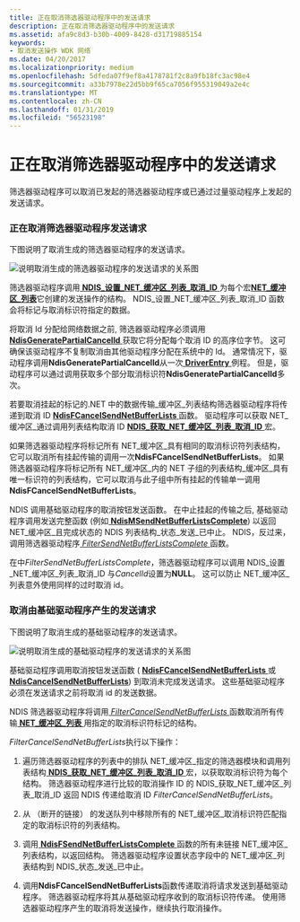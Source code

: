 ```yaml
---
title: 正在取消筛选器驱动程序中的发送请求
description: 正在取消筛选器驱动程序中的发送请求
ms.assetid: afa9c8d3-b30b-4009-8428-d31719885154
keywords:
- 取消发送操作 WDK 网络
ms.date: 04/20/2017
ms.localizationpriority: medium
ms.openlocfilehash: 5dfeda07f9ef8a4178781f2c8a9fb18fc3ac98e4
ms.sourcegitcommit: a33b7978e22d5bb9f65ca7056f955319049a2e4c
ms.translationtype: MT
ms.contentlocale: zh-CN
ms.lasthandoff: 01/31/2019
ms.locfileid: "56523198"
---
```

# <a name="canceling-a-send-request-in-a-filter-driver"></a>正在取消筛选器驱动程序中的发送请求





筛选器驱动程序可以取消已发起的筛选器驱动程序或已通过过量驱动程序上发起的发送请求。

### <a name="canceling-filter-driver-send-requests"></a>正在取消筛选器驱动程序发送请求

下图说明了取消生成的筛选器驱动程序的发送请求。

![说明取消生成的筛选器驱动程序的发送请求的关系图](images/filtercancelsend.png)

筛选器驱动程序调用[ **NDIS\_设置\_NET\_缓冲区\_列表\_取消\_ID** ](https://msdn.microsoft.com/library/windows/hardware/ff567299)为每个宏[**NET\_缓冲区\_列表**](https://msdn.microsoft.com/library/windows/hardware/ff568388)它创建的发送操作的结构。 NDIS\_设置\_NET\_缓冲区\_列表\_取消\_ID 函数会将标记与取消标识符指定的数据。

将取消 Id 分配给网络数据之前, 筛选器驱动程序必须调用[ **NdisGeneratePartialCancelId** ](https://msdn.microsoft.com/library/windows/hardware/ff562623)获取它将分配每个取消 ID 的高序位字节。 这可确保该驱动程序不复制取消由其他驱动程序分配在系统中的 Id。 通常情况下，驱动程序调用**NdisGeneratePartialCancelId**从一次[ **DriverEntry** ](https://msdn.microsoft.com/library/windows/hardware/ff544113)例程。 但是，驱动程序可以通过调用获取多个部分取消标识符**NdisGeneratePartialCancelId**多次。

若要取消挂起的标记的.NET 中的数据传输\_缓冲区\_列表结构筛选器驱动程序将传递到取消 ID [ **NdisFCancelSendNetBufferLists** ](https://msdn.microsoft.com/library/windows/hardware/ff561794)函数。 驱动程序可以获取 NET\_缓冲区\_通过调用列表结构取消 ID [ **NDIS\_获取\_NET\_缓冲区\_列表\_取消\_ID** ](https://msdn.microsoft.com/library/windows/hardware/ff565683)宏。

如果筛选器驱动程序将标记所有 NET\_缓冲区\_具有相同的取消标识符列表结构，它可以取消所有挂起传输的调用一次**NdisFCancelSendNetBufferLists**。 如果筛选器驱动程序将标记所有 NET\_缓冲区\_内的 NET 子组的列表结构\_缓冲区\_具有唯一标识符的列表结构，它可以取消与此子组中所有挂起的传输单一调用**NdisFCancelSendNetBufferLists**。

NDIS 调用基础驱动程序的取消按钮发送函数。 在中止挂起的传输之后, 基础驱动程序调用发送完整函数 (例如[ **NdisMSendNetBufferListsComplete**](https://msdn.microsoft.com/library/windows/hardware/ff563668)) 以返回 NET\_缓冲区\_且完成状态的 NDIS 列表结构\_状态\_发送\_已中止。 NDIS，反过来，调用筛选器驱动程序[ *FilterSendNetBufferListsComplete* ](https://msdn.microsoft.com/library/windows/hardware/ff549967)函数。

在中*FilterSendNetBufferListsComplete*，筛选器驱动程序可以调用 NDIS\_设置\_NET\_缓冲区\_列表\_取消\_ID 与*CancelId*设置为**NULL**。 这可以防止 NET\_缓冲区\_列表意外使用同样的过时取消 id。

### <a name="canceling-send-requests-originated-by-overlying-drivers"></a>取消由基础驱动程序产生的发送请求

下图说明了取消生成的基础驱动程序的发送请求。

![说明取消生成的基础驱动程序的发送请求的关系图](images/cancelfiltersend.png)

基础驱动程序调用取消按钮发送函数 ( [ **NdisFCancelSendNetBufferLists** ](https://msdn.microsoft.com/library/windows/hardware/ff561794)或[ **NdisCancelSendNetBufferLists**](https://msdn.microsoft.com/library/windows/hardware/ff561623)) 到取消未完成发送请求。 这些基础驱动程序必须在发送请求之前将取消 id 的发送数据。

NDIS 筛选器驱动程序将调用[ *FilterCancelSendNetBufferLists* ](https://msdn.microsoft.com/library/windows/hardware/ff549915)函数取消所有传输[ **NET\_缓冲区\_列表** ](https://msdn.microsoft.com/library/windows/hardware/ff568388)用指定的取消标识符标记的结构。

*FilterCancelSendNetBufferLists*执行以下操作：

1.  遍历筛选器驱动程序的列表中的排队 NET\_缓冲区\_指定的筛选器模块和调用列表结构[ **NDIS\_获取\_NET\_缓冲区\_列表\_取消\_ID** ](https://msdn.microsoft.com/library/windows/hardware/ff565683)宏，以获取取消标识符为每个结构。 筛选器驱动程序进行比较的取消操作 ID 的 NDIS\_获取\_NET\_缓冲区\_列表\_取消\_ID 返回 NDIS 传递给取消 ID *FilterCancelSendNetBufferLists*。

2.  从 （断开的链接） 的发送队列中移除所有的 NET\_缓冲区\_取消标识符匹配指定的取消标识符的列表结构。

3.  调用[ **NdisFSendNetBufferListsComplete** ](https://msdn.microsoft.com/library/windows/hardware/ff562618)函数的所有未链接 NET\_缓冲区\_列表结构，以返回结构。 筛选器驱动程序设置状态字段中的 NET\_缓冲区\_列表结构到 NDIS\_状态\_发送\_已中止。

4.  调用**NdisFCancelSendNetBufferLists**函数传递取消将请求发送到基础驱动程序。 筛选器驱动程序将其从基础驱动程序收到的取消标识符传递。 使用筛选器驱动程序产生的取消将发送操作，继续执行取消操作。

 

 





